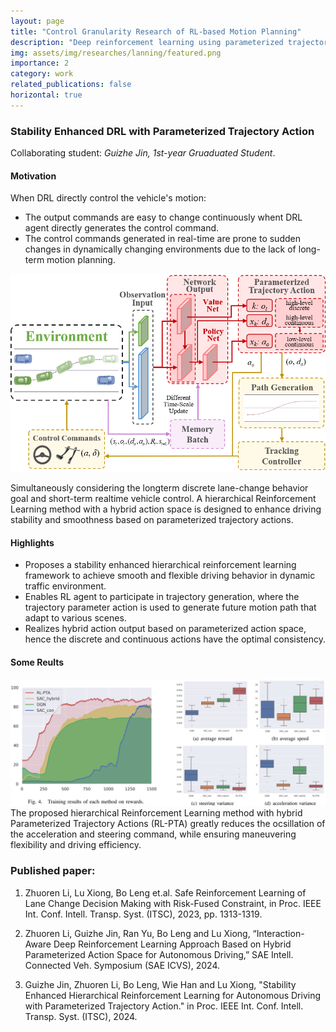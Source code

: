 ```yaml
---
layout: page
title: "Control Granularity Research of RL-based Motion Planning"
description: "Deep reinforcement learning using parameterized trajectory action, for flexible and smooth driving in complex environment. (From Dec 2023 to now)"
img: assets/img/researches/lanning/featured.png
importance: 2
category: work
related_publications: false
horizontal: true
---
```


### **Stability Enhanced DRL with Parameterized Trajectory Action**
Collaborating student: *Guizhe Jin, 1st-year Gruaduated Student*.


#### **Motivation**
When DRL directly control the vehicle's motion:
- The output commands are easy to change continuously whent DRL agent directly generates the control command.
- The control commands generated in real-time are prone to sudden changes in dynamically changing environments due to the lack of long-term motion planning.

![png](/assets/img/researches/lanning/featured.png)

Simultaneously considering the longterm discrete lane-change behavior goal and short-term realtime vehicle control. A hierarchical Reinforcement Learning method with a hybrid action space is designed to enhance driving stability and smoothness based on parameterized trajectory actions.

#### **Highlights**
- Proposes a stability enhanced hierarchical reinforcement learning framework to achieve smooth and flexible driving behavior in dynamic traffic environment.
- Enables RL agent to participate in trajectory generation, where the trajectory parameter action is used to generate future motion path that adapt to various scenes.
- Realizes hybrid action output based on parameterized action space, hence the discrete and continuous actions have the optimal consistency.

#### **Some Reults**
![png](/assets/img/researches/lanning/result-RLPTA.png)
The proposed hierarchical Reinforcement Learning method with hybrid Parameterized Trajectory Actions (RL-PTA) greatly reduces the ocsillation of the acceleration and steering command, while ensuring maneuvering flexibility and driving efficiency.

### **Published paper:**
1. Zhuoren Li, Lu Xiong, Bo Leng et.al. Safe Reinforcement Learning of Lane Change Decision Making with Risk-Fused Constraint, in Proc. IEEE Int. Conf. Intell. Transp. Syst. (ITSC), 2023, pp. 1313-1319.

2. Zhuoren Li, Guizhe Jin, Ran Yu, Bo Leng and Lu Xiong, “Interaction-Aware Deep Reinforcement Learning Approach Based on Hybrid Parameterized Action Space for Autonomous Driving,” SAE Intell. Connected Veh. Symposium (SAE ICVS), 2024.

3. Guizhe Jin, Zhuoren Li, Bo Leng, Wie Han and Lu Xiong, "Stability Enhanced Hierarchical Reinforcement Learning for Autonomous Driving with Parameterized Trajectory Action." in Proc. IEEE Int. Conf. Intell. Transp. Syst. (ITSC), 2024.
<!-- ### **Paper in Preparation:** -->